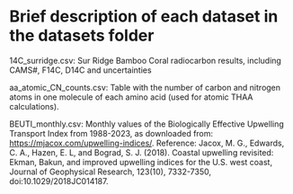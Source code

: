# Brief description of each dataset in the datasets folder

14C_surridge.csv: Sur Ridge Bamboo Coral radiocarbon results, including CAMS#, F14C, D14C and uncertainties

aa_atomic_CN_counts.csv: Table with the number of carbon and nitrogen atoms in one molecule of each amino acid (used for atomic THAA calculations). 

BEUTI_monthly.csv: Monthly values of the Biologically Effective Upwelling Transport Index from 1988-2023, as downloaded from: https://mjacox.com/upwelling-indices/. Reference: Jacox, M. G., Edwards, C. A., Hazen, E. L, and Bograd, S. J. (2018). Coastal upwelling revisited: Ekman, Bakun, and improved upwelling indices for the U.S. west coast, Journal of Geophysical Research, 123(10), 7332-7350, doi:10.1029/2018JC014187.


